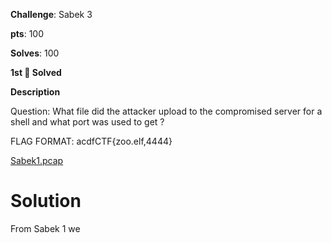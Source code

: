 
**Challenge**: Sabek 3

**pts**: 100

**Solves**: 100

**1st 🥇 Solved**

**Description**

Question: What file did the attacker upload to the compromised server for a shell and what port was used to get ?

FLAG FORMAT: acdfCTF{zoo.elf,4444}

[Sabek1.pcap]()

# Solution

From Sabek 1 we 
